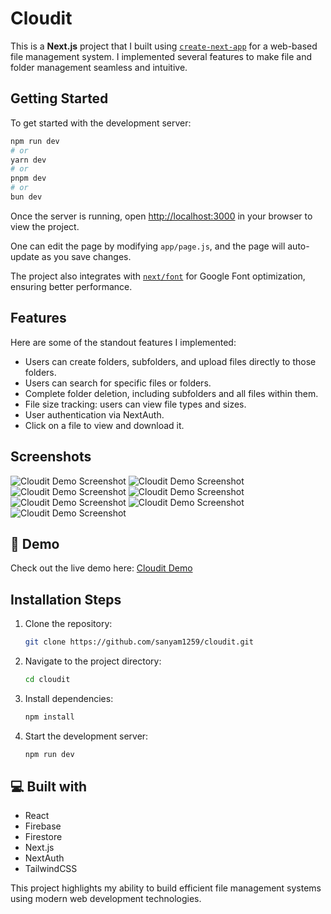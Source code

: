 # Cloudit

This is a **Next.js** project that I built using [`create-next-app`](https://github.com/vercel/next.js/tree/canary/packages/create-next-app) for a web-based file management system. I implemented several features to make file and folder management seamless and intuitive.

## Getting Started

To get started with the development server:

```bash
npm run dev
# or
yarn dev
# or
pnpm dev
# or
bun dev
```

Once the server is running, open [http://localhost:3000](http://localhost:3000) in your browser to view the project.

One can edit the page by modifying `app/page.js`, and the page will auto-update as you save changes.

The project also integrates with [`next/font`](https://nextjs.org/docs/basic-features/font-optimization) for Google Font optimization, ensuring better performance.

## Features

Here are some of the standout features I implemented:

* Users can create folders, subfolders, and upload files directly to those folders.
* Users can search for specific files or folders.
* Complete folder deletion, including subfolders and all files within them.
* File size tracking: users can view file types and sizes.
* User authentication via NextAuth.
* Click on a file to view and download it.

## Screenshots

![Cloudit Demo Screenshot](https://snipboard.io/xfVAHX.jpg)
![Cloudit Demo Screenshot](https://snipboard.io/XPFSL8.jpg)
![Cloudit Demo Screenshot](https://snipboard.io/YMF5bu.jpg)
![Cloudit Demo Screenshot](https://snipboard.io/qQiCVa.jpg)
![Cloudit Demo Screenshot](https://snipboard.io/yMTge6.jpg)
![Cloudit Demo Screenshot](https://snipboard.io/fiG5su.jpg)
![Cloudit Demo Screenshot](https://snipboard.io/DvgUd8.jpg)

## 🚀 Demo

Check out the live demo here: [Cloudit Demo](https://cloudit.vercel.app/)

## Installation Steps

1. Clone the repository:

   ```bash
   git clone https://github.com/sanyam1259/cloudit.git
   ```

2. Navigate to the project directory:

   ```bash
   cd cloudit
   ```

3. Install dependencies:

   ```bash
   npm install
   ```

4. Start the development server:

   ```bash
   npm run dev
   ```

## 💻 Built with

- React
- Firebase
- Firestore
- Next.js
- NextAuth
- TailwindCSS

This project highlights my ability to build efficient file management systems using modern web development technologies.
